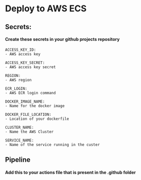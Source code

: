 # Deploy to AWS ECS

<h2>Secrets:</h2>
<h4>Create these secrets in your github projects repository</h4>

    ACCESS_KEY_ID:         
	- AWS access key

    ACCESS_KEY_SECRET:     
	- AWS access key secret

    REGION:                
	- AWS region

    ECR_LOGIN:             
	- AWS ECR login command

    DOCKER_IMAGE_NAME:     
	- Name for the docker image

    DOCKER_FILE_LOCATION:  
	- Location of your dockerfile

    CLUSTER_NAME:          
	- Name the AWS Cluster

    SERVICE_NAME:          
	- Name of the service running in the custer



<h2>Pipeline</h2>
<h4>Add this to your actions file that is present in the .github folder</h4>